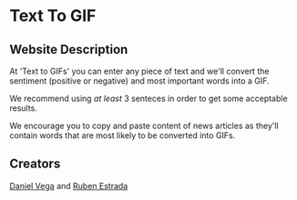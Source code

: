# Text To GIF
## Website Description
At 'Text to GIFs' you can enter any piece of text and we'll 
convert the sentiment (positive or negative) and most important words into a GIF. 

We recommend using _at least_ 3 senteces in order to get some acceptable results.

We encourage you to copy and paste content of news articles as they'll contain
words that are most likely to be converted into GIFs.

## Creators
[Daniel Vega](http://daniel-vega.com/) and [Ruben Estrada](http://estrada-ruben.com/)